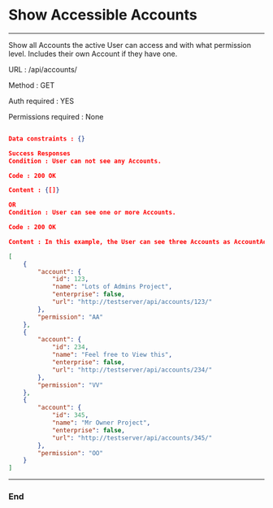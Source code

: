 # Show Accessible Accounts 

------------

Show all Accounts the active User can access and with what permission level. Includes their own Account if they have one.

URL : /api/accounts/

Method : GET

Auth required : YES

Permissions required : None
```json

Data constraints : {}

Success Responses
Condition : User can not see any Accounts.

Code : 200 OK

Content : {[]}

OR
Condition : User can see one or more Accounts.

Code : 200 OK

Content : In this example, the User can see three Accounts as AccountAdmin AA, Viewer VV, and Owner OO - in that order:

[
    {
        "account": {
            "id": 123,
            "name": "Lots of Admins Project",
            "enterprise": false,
            "url": "http://testserver/api/accounts/123/"
        },
        "permission": "AA"
    },
    {
        "account": {
            "id": 234,
            "name": "Feel free to View this",
            "enterprise": false,
            "url": "http://testserver/api/accounts/234/"
        },
        "permission": "VV"
    },
    {
        "account": {
            "id": 345,
            "name": "Mr Owner Project",
            "enterprise": false,
            "url": "http://testserver/api/accounts/345/"
        },
        "permission": "OO"
    }
]

```
------------

### End